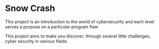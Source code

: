 # Snow Crash

This project is an introduction to the world of cybersecurity and each level serves a purpose on a particular program flaw

This project aims to make you discover, through several little challenges, cyber security
in various fields.